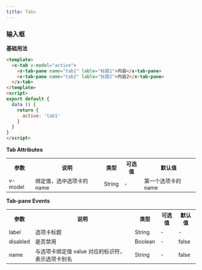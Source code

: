 ```yaml
---
title: Tabs
---
```

### 输入框
**基础用法**


<ClientOnly>
  <tab-demo-1></tab-demo-1>
</ClientOnly>

``` html
<template>
  <x-tab v-model="active">
    <x-tab-pane name="tab1" lable="标题1">内容</x-tab-pane>
    <x-tab-pane name="tab2" lable="标题2">内容2</x-tab-pane>
  </x-tab>
</template>
<script>
export default {
  data () {
    return {
      active: 'tab1'
    }
  }
}
</script>
```

**Tab Attributes**
<table style="font-size:14px">
  <tr> <th>参数</th> <th>说明</th> <th>类型</th> <th>可选值</th> <th>默认值</th> </tr>
  <tr> <td>v-model</td> <td>绑定值，选中选项卡的 name</td> <td>String</td> <td>-</td> <td>第一个选项卡的 name</td> </tr>
</table>

**Tab-pane Events**
<table style="font-size:14px">
  <tr> <th>参数</th> <th>说明</th> <th>类型</th> <th>可选值</th> <th>默认值</th> </tr>
  <tr> <td>label</td> <td>选项卡标题</td> <td>String</td> <td>-</td> <td>-</td> </tr>
  <tr> <td>disabled</td> <td>是否禁用</td> <td>Boolean</td> <td>-</td> <td>false</td> </tr>
  <tr> <td>name</td> <td>与选项卡绑定值 value 对应的标识符，表示选项卡别名</td> <td>String</td> <td>-</td> <td>false</td> </tr>
</table>